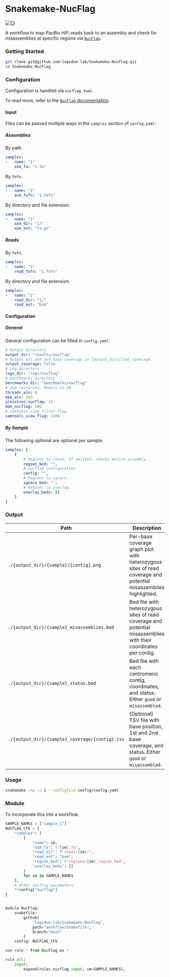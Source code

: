 # Snakemake-NucFlag
[![CI](https://github.com/logsdon-lab/Snakemake-NucFlag/actions/workflows/main.yml/badge.svg)](https://github.com/logsdon-lab/Snakemake-NucFlag/actions/workflows/main.yml)

A workflow to map PacBio HiFi reads back to an assembly and check for misassemblies at specific regions via [`NucFlag`](https://github.com/logsdon-lab/NucFlag).


### Getting Started
```bash
git clone git@github.com:logsdon-lab/Snakemake-NucFlag.git
cd Snakemake-NucFlag
```

### Configuration
Configuration is handled via `nucflag.toml`.

To read more, refer to the [`NucFlag` documentation](https://github.com/logsdon-lab/NucFlag/wiki/2.-Configuration).

#### Input
Files can be passed multiple ways in the `samples` section of `config.yaml`:

##### Assemblies
By path.
```yaml
samples:
-   name: "1"
    asm_fa: "1.fa"
```

By `fofn`.
```yaml
samples:
-   name: "1"
    asm_fofn: "1.fofn"
```

By directory and file extension.
```yaml
samples:
-   name: "1"
    asm_dir: "1/"
    asm_ext: "fa.gz"
```

##### Reads
By `fofn`.
```yaml
samples:
-   name: "1"
    read_fofn: "1.fofn"
```

By directory and file extension.
```yaml
samples:
-   name: "1"
    read_dir: "1/"
    read_ext: "bam"
```

#### Configuration

##### General
General configuration can be filled in `config.yaml`:
```yaml
# Output directory
output_dir: "results/nucflag"
# Output 1st and 2nd base coverage in {output_dir}/{sm}_coverage.
output_coverage: false
# Log directory
logs_dir: "logs/nucflag"
# Benchmarks directory
benchmarks_dir: "benchmarks/nucflag"
# Job resources. Memory in GB.
threads_aln: 8
mem_aln: 30G
processes_nucflag: 12
mem_nucflag: 50G
# samtools view filter flag.
samtools_view_flag: 2308
```

##### By Sample
The following optional are optional per sample:
```yaml
samples: [
    {
        # Regions to check. If omitted, checks entire assembly.
        region_bed: "",
        # nucflag configuration
        config: "",
        # Regions to ignore.
        ignore_bed: "",
        # Regions to overlap.
        overlay_beds: []
    }
]
```

### Output
|Path|Description|
|-|-|
|`./{output_dir}/{sample}/{contig}.png`|Per-base coverage graph plot with heterozygous sites of read coverage and potential misassemblies highlighted.|
|`./{output_dir}/{sample}_misassemblies.bed`|Bed file with heterozygous sites of read coverage and potential misassemblies with their coordinates per contig.|
|`./{output_dir}/{sample}_status.bed`|Bed file with each centromeric contig, coordinates, and status. Either `good` or `misassembled`.|
|`./{output_dir}/{sample}_coverage/{contig}.tsv`|(Optional) TSV file with base position, 1st and 2nd base coverage, and status. Either `good` or `misassembled`.|


### Usage
```bash
snakemake -np -c 1 --configfile config/config.yaml
```

### Module
To incorporate this into a workflow.

```python
SAMPLE_NAMES = ["sample_1"]
NUCFLAG_CFG = {
    "samples": [
        {
            "name": sm,
            "asm_fa": f"{sm}.fa",
            "read_dir": f"reads/{sm}/",
            "read_ext": "bam",
            "region_bed": f"regions/{sm}_region.bed",
            "overlay_beds": []
        }
        for sm in SAMPLE_NAMES
    ],
    # Other nucflag parameters
    **config["nucflag"]
}


module NucFlag:
    snakefile:
        github(
            "logsdon-lab/Snakemake-NucFlag",
            path="workflow/Snakefile",
            branch="main"
        )
    config: NUCFLAG_CFG

use rule * from NucFlag as *

rule all:
    input:
        expand(rules.nucflag.input, sm=SAMPLE_NAMES),
```
